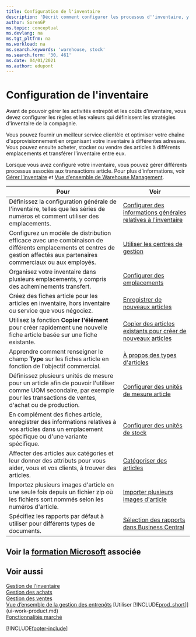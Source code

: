 ```yaml
---
title: Configuration de l'inventaire
description: 'Décrit comment configurer les processus d''inventaire, y compris les acheminements pour le transfert et les emplacements, tels que des entrepôts.'
author: SorenGP
ms.topic: conceptual
ms.devlang: na
ms.tgt_pltfrm: na
ms.workload: na
ms.search.keywords: 'warehouse, stock'
ms.search.form: '30, 461'
ms.date: 04/01/2021
ms.author: edupont
---
```

# <a name="setting-up-inventory"></a>Configuration de l'inventaire
Avant de pouvoir gérer les activités entrepôt et les coûts d'inventaire, vous devez configurer les règles et les valeurs qui définissent les stratégies d'inventaire de la compagnie.

Vous pouvez fournir un meilleur service clientèle et optimiser votre chaîne d'approvisionnement en organisant votre inventaire à différentes adresses. Vous pouvez ensuite acheter, stocker ou vendre des articles à différents emplacements et transférer l'inventaire entre eux.

Lorsque vous avez configuré votre inventaire, vous pouvez gérer différents processus associés aux transactions article. Pour plus d’informations, voir [Gérer l’inventaire](inventory-manage-inventory.md) et [Vue d’ensemble de Warehouse Management](design-details-warehouse-management.md).

| Pour | Voir |
| --- | --- |
| Définissez la configuration générale de l'inventaire, telles que les séries de numéros et comment utiliser des emplacements. |[Configurer des informations générales relatives à l'inventaire](inventory-how-setup-general.md) |
|Configurez un modèle de distribution efficace avec une combinaison de différents emplacements et centres de gestion affectés aux partenaires commerciaux ou aux employés.|[Utiliser les centres de gestion](inventory-responsibility-centers.md)|
| Organisez votre inventaire dans plusieurs emplacements, y compris des acheminements transfert. |[Configurer des emplacements](inventory-how-register-new-items.md) |
| Créez des fiches article pour les articles en inventaire, hors inventaire ou service que vous négociez. |[Enregistrer de nouveaux articles](inventory-how-register-new-items.md) |
|Utilisez la fonction **Copier l'élément** pour créer rapidement une nouvelle fiche article basée sur une fiche existante.|[Copier des articles existants pour créer de nouveaux articles](inventory-how-copy-items.md)|
|Apprendre comment renseigner le champ **Type** sur les fiches article en fonction de l'objectif commercial.|[À propos des types d'articles](inventory-about-item-types.md)|
|Définissez plusieurs unités de mesure pour un article afin de pouvoir l'utiliser comme UOM secondaire, par exemple pour les transactions de ventes, d'achat ou de production.|[Configurer des unités de mesure article](inventory-how-setup-units-of-measure.md)|
|En complément des fiches article, enregistrer des informations relatives à vos articles dans un emplacement spécifique ou d'une variante spécifique.|[Configurer des unités de stock](inventory-how-to-set-up-stockkeeping-units.md)|
| Affecter des articles aux catégories et leur donner des attributs pour vous aider, vous et vos clients, à trouver des articles. |[Catégoriser des articles](inventory-how-categorize-items.md) |
|Importez plusieurs images d'article en une seule fois depuis un fichier zip où les fichiers sont nommés selon les numéros d'article.|[Importer plusieurs images d'article](inventory-how-import-item-pictures.md)|
|Spécifiez les rapports par défaut à utiliser pour différents types de documents.|[Sélection des rapports dans Business Central](across-report-selections.md)|

## <a name="see-related-microsoft-training"></a>Voir la [formation Microsoft](/training/paths/trade-get-started-dynamics-365-business-central/) associée

## <a name="see-also"></a>Voir aussi

[Gestion de l'inventaire](inventory-manage-inventory.md)  
[Gestion des achats](purchasing-manage-purchasing.md)  
[Gestion des ventes](sales-manage-sales.md)    
[Vue d’ensemble de la gestion des entrepôts](design-details-warehouse-management.md)
[Utiliser [!INCLUDE[prod_short](includes/prod_short.md)]](ui-work-product.md)  
[Fonctionnalités marché](ui-across-business-areas.md)


[!INCLUDE[footer-include](includes/footer-banner.md)]
